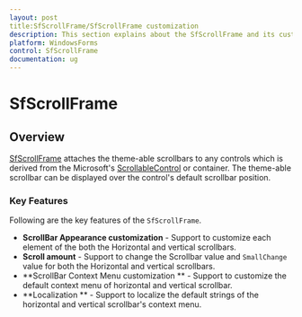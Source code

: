 ```yaml
---
layout: post
title:SfScrollFrame/SfScrollFrame customization
description: This section explains about the SfScrollFrame and its customization.
platform: WindowsForms
control: SfScrollFrame
documentation: ug
---
```


# SfScrollFrame

## Overview
[SfScrollFrame](http://172.16.0.145:8080/Syncfusion.Core.WinForms/api/Syncfusion.WinForms.Scroll.SfScrollFrame.html) attaches the theme-able scrollbars to any controls which is derived from the Microsoft's [ScrollableControl](https://msdn.microsoft.com/en-us/library/system.windows.forms.scrollablecontrol(v=vs.110).aspx) or container. The theme-able scrollbar can be displayed over the control's default scrollbar position. 

### Key Features 
Following are the key features of the `SfScrollFrame`.

* **ScrollBar Appearance customization** - Support to customize each element of the both the Horizontal and vertical scrollbars.
* **Scroll amount** - Support to change the Scrollbar value and `SmallChange` value for both the Horizontal and vertical scrollbars.
* **ScrollBar Context Menu customization ** - Support to customize the default context menu of horizontal and vertical scrollbar.
* **Localization ** - Support to localize the default strings of the horizontal and vertical scrollbar's context menu.